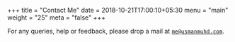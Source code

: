 +++
title = "Contact Me"
date = 2018-10-21T17:00:10+05:30
menu = "main"
weight = "25"
meta = "false"
+++

For any queries, help or feedback, please drop a mail at [`me@usmanmuhd.com`](mailto:me@usmanmuhd.com).
